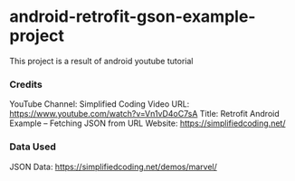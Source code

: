 # android-retrofit-gson-example-project
This project is a result of android youtube tutorial

### Credits ###
YouTube Channel: Simplified Coding
Video URL: https://www.youtube.com/watch?v=Vn1vD4oC7sA
Title: Retrofit Android Example – Fetching JSON from URL
Website: https://simplifiedcoding.net/

### Data Used ###
JSON Data: https://simplifiedcoding.net/demos/marvel/

